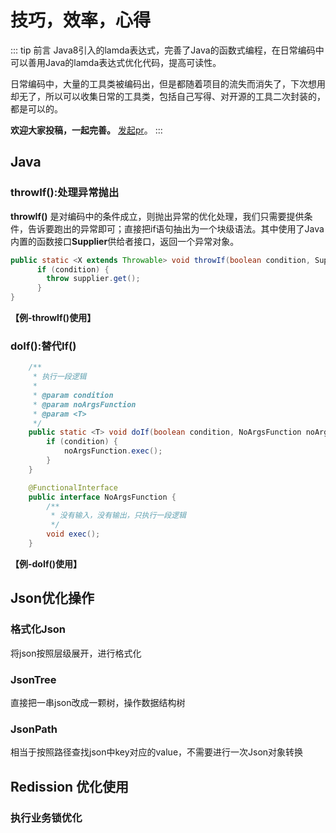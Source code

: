 # 技巧，效率，心得
::: tip 前言
Java8引入的lamda表达式，完善了Java的函数式编程，在日常编码中可以善用Java的lamda表达式优化代码，提高可读性。<br/>

日常编码中，大量的工具类被编码出，但是都随着项目的流失而消失了，下次想用却无了，所以可以收集日常的工具类，包括自己写得、对开源的工具二次封装的，都是可以的。<br/>

**欢迎大家投稿，一起完善。** [发起pr](https://markdown.com.cn "最好的markdown教程")。
:::
## Java
### throwIf():处理异常抛出

**throwIf()** 是对编码中的条件成立，则抛出异常的优化处理，我们只需要提供条件，告诉要跑出的异常即可；直接把if语句抽出为一个块级语法。其中使用了Java内置的函数接口**Supplier**供给者接口，返回一个异常对象。

```java
public static <X extends Throwable> void throwIf(boolean condition, Supplier<X> supplier) throws X {
      if (condition) {
        throw supplier.get();
      }
}
```
**【例-throwIf()使用】**

### doIf():替代If()
```java
    /**
     * 执行一段逻辑
     *
     * @param condition
     * @param noArgsFunction
     * @param <T>
     */
    public static <T> void doIf(boolean condition, NoArgsFunction noArgsFunction) {
        if (condition) {
            noArgsFunction.exec();
        }
    }

    @FunctionalInterface
    public interface NoArgsFunction {
        /**
         * 没有输入，没有输出，只执行一段逻辑
         */
        void exec();
    }
```
**【例-doIf()使用】**
## Json优化操作

### 格式化Json
将json按照层级展开，进行格式化
### JsonTree
直接把一串json改成一颗树，操作数据结构树
### JsonPath
相当于按照路径查找json中key对应的value，不需要进行一次Json对象转换
## Redission 优化使用

### 执行业务锁优化

